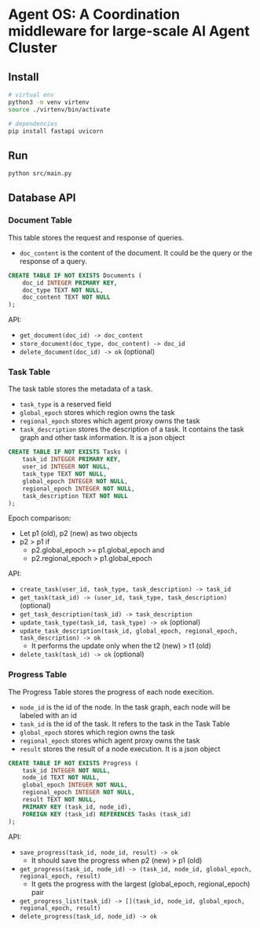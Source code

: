 # Agent OS: A Coordination middleware for large-scale AI Agent Cluster

## Install
```bash
# virtual env
python3 -m venv virtenv
source ./virtenv/bin/activate

# dependencies
pip install fastapi uvicorn
```

## Run
```bash
python src/main.py
```

## Database API

### Document Table

This table stores the request and response of queries.

- `doc_content` is the content of the document. It could be the query or the response of a query.

```sql
CREATE TABLE IF NOT EXISTS Documents (
	doc_id INTEGER PRIMARY KEY,
    doc_type TEXT NOT NULL,
    doc_content TEXT NOT NULL
);
```

API:
- `get_document(doc_id) -> doc_content`
- `store_document(doc_type, doc_content) -> doc_id`
- `delete_document(doc_id) -> ok` (optional)

### Task Table

The task table stores the metadata of a task.

- `task_type` is a reserved field
- `global_epoch` stores which region owns the task
- `regional_epoch` stores which agent proxy owns the task
- `task_description` stores the description of a task. It contains the task graph and other task information. It is a json object

```sql
CREATE TABLE IF NOT EXISTS Tasks (
	task_id INTEGER PRIMARY KEY,
    user_id INTEGER NOT NULL,
    task_type TEXT NOT NULL,
    global_epoch INTEGER NOT NULL,
    regional_epoch INTEGER NOT NULL,
    task_description TEXT NOT NULL
);
```

Epoch comparison:
- Let p1 (old), p2 (new) as two objects
- p2 > p1 if
    - p2.global_epoch >= p1.global_epoch and
    - p2.regional_epoch > p1.global_epoch

API:
- `create_task(user_id, task_type, task_description) -> task_id`
- `get_task(task_id) -> (user_id, task_type, task_description)` (optional)
- `get_task_description(task_id) -> task_description`
- `update_task_type(task_id, task_type) -> ok` (optional)
- `update_task_description(task_id, global_epoch, regional_epoch, task_description) -> ok`
    - It performs the update only when the t2 (new) > t1 (old)
- `delete_task(task_id) -> ok` (optional)

### Progress Table

The Progress Table stores the progress of each node execition.

- `node_id` is the id of the node. In the task graph, each node will be labeled with an id
- `task_id` is the id of the task. It refers to the task in the Task Table
- `global_epoch` stores which region owns the task
- `regional_epoch` stores which agent proxy owns the task
- `result` stores the result of a node execution. It is a json object

```sql
CREATE TABLE IF NOT EXISTS Progress (
    task_id INTEGER NOT NULL,
	node_id TEXT NOT NULL,
    global_epoch INTEGER NOT NULL,
    regional_epoch INTEGER NOT NULL,
    result TEXT NOT NULL,
    PRIMARY KEY (task_id, node_id),
    FOREIGN KEY (task_id) REFERENCES Tasks (task_id)
);
```

API:
- `save_progress(task_id, node_id, result) -> ok`
    - It should save the progress when p2 (new) > p1 (old)
- `get_progress(task_id, node_id) -> (task_id, node_id, global_epoch, regional_epoch, result)`
    - It gets the progress with the largest (global_epoch, regional_epoch) pair
- `get_progress_list(task_id) -> [](task_id, node_id, global_epoch, regional_epoch, result)`
- `delete_progress(task_id, node_id) -> ok`